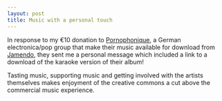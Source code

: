 ```yaml
---
layout: post
title: Music with a personal touch
---
```

<p>In response to my €10 donation to <a href="http://www.pornophonique.de">Pornophonique</a>, a German electronica/pop group that make their music available for download from <a href="http://www.jamendo.com">Jamendo</a>, they sent me a personal message which included a link to a download of the karaoke version of their album!</p>
<p>Tasting music, supporting music and getting involved with the artists themselves makes enjoyment of the creative commons a cut above the commercial music experience.</p><div class="blogger-post-footer"><img width='1' height='1' src='https://blogger.googleusercontent.com/tracker/6550447907550133610-1245942885628762127?l=www.secomputing.co.uk' alt='' /></div>